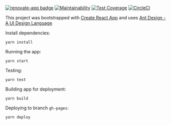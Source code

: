 [![renovate-app badge][renovate-badge]][renovate-app] [![Maintainability](https://api.codeclimate.com/v1/badges/58a36621de69073e5dce/maintainability)](https://codeclimate.com/github/ViGi-P/vigitube/maintainability) [![Test Coverage](https://api.codeclimate.com/v1/badges/58a36621de69073e5dce/test_coverage)](https://codeclimate.com/github/ViGi-P/vigitube/test_coverage) [![CircleCI](https://circleci.com/gh/ViGi-P/vigitube/tree/master.svg?style=svg)](https://circleci.com/gh/ViGi-P/vigitube/tree/master)

This project was bootstrapped with [Create React App](https://github.com/facebookincubator/create-react-app) and uses [Ant Design - A UI Design Language](https://ant.design/)

Install dependencies:

```
yarn install
```

Running the app:

```
yarn start
```

Testing:

```
yarn test
```

Building app for deployment:

```
yarn build
```

Deploying to branch `gh-pages`:

```
yarn deploy
```

[renovate-badge]: https://img.shields.io/badge/renovate-app-blue.svg
[renovate-app]: https://renovateapp.com/
